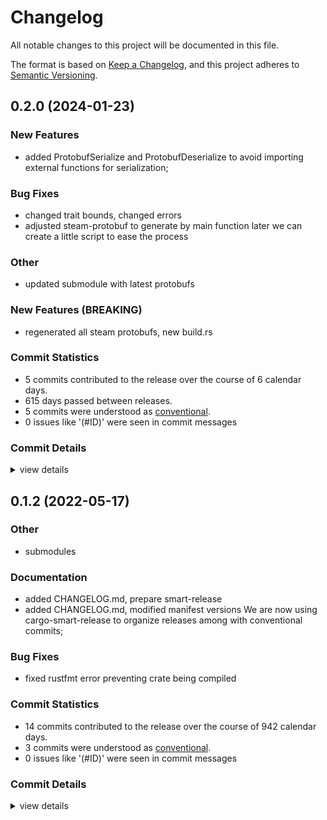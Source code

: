 # Changelog

All notable changes to this project will be documented in this file.

The format is based on [Keep a Changelog](https://keepachangelog.com/en/1.0.0/),
and this project adheres to [Semantic Versioning](https://semver.org/spec/v2.0.0.html).

## 0.2.0 (2024-01-23)

### New Features

 - <csr-id-f80d2d96441ae050348d6a76848492fa8c80a479/> added ProtobufSerialize and ProtobufDeserialize to avoid importing
   external functions for serialization;

### Bug Fixes

 - <csr-id-4fd14a2055fb51ff9224e88576b5efaea4a61424/> changed trait bounds, changed errors
 - <csr-id-f9dcd168a793d1b879ee6f1cf184ee59f5dfde8f/> adjusted steam-protobuf to generate by main function
   later we can create a little script to ease the process

### Other

 - <csr-id-db63677f7d216532c0f072b5dbcf34e2925e6b0e/> updated submodule with latest protobufs

### New Features (BREAKING)

 - <csr-id-01e22f1e0f8e5a13f6d67e745ac10e4ea25f29da/> regenerated all steam protobufs, new build.rs

### Commit Statistics

<csr-read-only-do-not-edit/>

 - 5 commits contributed to the release over the course of 6 calendar days.
 - 615 days passed between releases.
 - 5 commits were understood as [conventional](https://www.conventionalcommits.org).
 - 0 issues like '(#ID)' were seen in commit messages

### Commit Details

<csr-read-only-do-not-edit/>

<details><summary>view details</summary>

 * **Uncategorized**
    - Changed trait bounds, changed errors ([`4fd14a2`](https://github.com/saskenuba/SteamHelper-rs/commit/4fd14a2055fb51ff9224e88576b5efaea4a61424))
    - Added ProtobufSerialize and ProtobufDeserialize to avoid importing ([`f80d2d9`](https://github.com/saskenuba/SteamHelper-rs/commit/f80d2d96441ae050348d6a76848492fa8c80a479))
    - Adjusted steam-protobuf to generate by main function ([`f9dcd16`](https://github.com/saskenuba/SteamHelper-rs/commit/f9dcd168a793d1b879ee6f1cf184ee59f5dfde8f))
    - Regenerated all steam protobufs, new build.rs ([`01e22f1`](https://github.com/saskenuba/SteamHelper-rs/commit/01e22f1e0f8e5a13f6d67e745ac10e4ea25f29da))
    - Updated submodule with latest protobufs ([`db63677`](https://github.com/saskenuba/SteamHelper-rs/commit/db63677f7d216532c0f072b5dbcf34e2925e6b0e))
</details>

## 0.1.2 (2022-05-17)

<csr-id-690b0d1df9400aa7e23cd613046c6f88f93cb7a9/>

### Other

 - <csr-id-690b0d1df9400aa7e23cd613046c6f88f93cb7a9/> submodules

### Documentation

 - <csr-id-60e3691a305ec8cd3f32fdf5ed68f6b28185b42d/> added CHANGELOG.md, prepare smart-release
 - <csr-id-fb87360214c2f6d1319f467b82b27706ae157111/> added CHANGELOG.md, modified manifest versions
   We are now using cargo-smart-release to organize releases among with
   conventional commits;

### Bug Fixes

 - <csr-id-8d078c2aadc8b04f7c128a4fb7f8bdb1349935b6/> fixed rustfmt error preventing crate being compiled

### Commit Statistics

<csr-read-only-do-not-edit/>

 - 14 commits contributed to the release over the course of 942 calendar days.
 - 3 commits were understood as [conventional](https://www.conventionalcommits.org).
 - 0 issues like '(#ID)' were seen in commit messages

### Commit Details

<csr-read-only-do-not-edit/>

<details><summary>view details</summary>

 * **Uncategorized**
    - Release steam-language-gen-derive v0.1.2, steam-protobuf v0.1.2, steam-language-gen v0.1.2, steam-totp v0.2.2, steamid-parser v0.2.1, steam-mobile v0.3.0 ([`cf773b0`](https://github.com/saskenuba/SteamHelper-rs/commit/cf773b07e0ae68376bf960d12f94ecb96afa9211))
    - Added CHANGELOG.md, modified manifest versions ([`fb87360`](https://github.com/saskenuba/SteamHelper-rs/commit/fb87360214c2f6d1319f467b82b27706ae157111))
    - (steam-protobuf): added license, repo and description to manifest ([`b593dc5`](https://github.com/saskenuba/SteamHelper-rs/commit/b593dc5b687757a74177fb1983289bfd5c94f439))
    - Fixed rustfmt error preventing crate being compiled ([`8d078c2`](https://github.com/saskenuba/SteamHelper-rs/commit/8d078c2aadc8b04f7c128a4fb7f8bdb1349935b6))
    - Rebuild (steam-protobuf): protobufs regenerated with serde support ([`094dbdc`](https://github.com/saskenuba/SteamHelper-rs/commit/094dbdccc8dc5a4ba9cc9c29221b99da3124edf8))
    - Bump, fix (steam-client, steam-protobuf): multiple dep bump and fix ([`d11a7bb`](https://github.com/saskenuba/SteamHelper-rs/commit/d11a7bb751b2314266ebeb3d133381711b446cc2))
    - Bump and regen(steam-probobuf): protobufs are regenerated, + ([`51c9023`](https://github.com/saskenuba/SteamHelper-rs/commit/51c9023b32118a9761e0d6bd3c85a5d007cd4c1a))
    - Submodules ([`690b0d1`](https://github.com/saskenuba/SteamHelper-rs/commit/690b0d1df9400aa7e23cd613046c6f88f93cb7a9))
    - Regenerated protobufs with v3, renamed submodule ([`c15004c`](https://github.com/saskenuba/SteamHelper-rs/commit/c15004c1e829ea931c0fcd620fc2e53090bdb138))
    - Updated submodules ([`c710c11`](https://github.com/saskenuba/SteamHelper-rs/commit/c710c11b80a13bdd2038f481b40a959c9b07d159))
    - Fixed macro to generate protobufs correctly, see log ([`91672c2`](https://github.com/saskenuba/SteamHelper-rs/commit/91672c2c916b9a0be6c188b4330cf27cbd473cbe))
    - Moved protobufs generation outside of build, to main.rs ([`6ceca6a`](https://github.com/saskenuba/SteamHelper-rs/commit/6ceca6a43191d12c0a5f4b84bd12364f292993f4))
    - Added protobuf generation macro ([`85e3b73`](https://github.com/saskenuba/SteamHelper-rs/commit/85e3b73247903b799f78c1ed67e74c3cab88cf6a))
    - Protobuf crate, and automaticaly updated steam protobufs module ([`ff26873`](https://github.com/saskenuba/SteamHelper-rs/commit/ff26873a6df322fe20d5117ef442e64ea264eecc))
</details>


